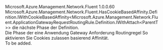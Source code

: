 <Type Name="IWithCookieBasedAffinity&lt;ParentT&gt;" FullName="Microsoft.Azure.Management.Network.Fluent.ApplicationGatewayRequestRoutingRule.Definition.IWithCookieBasedAffinity&lt;ParentT&gt;">
  <TypeSignature Language="C#" Value="public interface IWithCookieBasedAffinity&lt;ParentT&gt; : Microsoft.Azure.Management.Network.Fluent.HasCookieBasedAffinity.Definition.IWithCookieBasedAffinity&lt;Microsoft.Azure.Management.Network.Fluent.ApplicationGatewayRequestRoutingRule.Definition.IWithAttach&lt;ParentT&gt;&gt;" />
  <TypeSignature Language="ILAsm" Value=".class public interface auto ansi abstract IWithCookieBasedAffinity`1&lt;ParentT&gt; implements class Microsoft.Azure.Management.Network.Fluent.HasCookieBasedAffinity.Definition.IWithCookieBasedAffinity`1&lt;class Microsoft.Azure.Management.Network.Fluent.ApplicationGatewayRequestRoutingRule.Definition.IWithAttach`1&lt;!ParentT&gt;&gt;" />
  <TypeSignature Language="DocId" Value="T:Microsoft.Azure.Management.Network.Fluent.ApplicationGatewayRequestRoutingRule.Definition.IWithCookieBasedAffinity`1" />
  <TypeSignature Language="VB.NET" Value="Public Interface IWithCookieBasedAffinity(Of ParentT)&#xA;Implements IWithCookieBasedAffinity(Of IWithAttach(Of ParentT))" />
  <TypeSignature Language="F#" Value="type IWithCookieBasedAffinity&lt;'ParentT&gt; = interface&#xA;    interface IWithCookieBasedAffinity&lt;IWithAttach&lt;'ParentT&gt;&gt;" />
  <AssemblyInfo>
    <AssemblyName>Microsoft.Azure.Management.Network.Fluent</AssemblyName>
    <AssemblyVersion>1.0.0.60</AssemblyVersion>
  </AssemblyInfo>
  <TypeParameters>
    <TypeParameter Name="ParentT" />
  </TypeParameters>
  <Interfaces>
    <Interface>
      <InterfaceName>Microsoft.Azure.Management.Network.Fluent.HasCookieBasedAffinity.Definition.IWithCookieBasedAffinity&lt;Microsoft.Azure.Management.Network.Fluent.ApplicationGatewayRequestRoutingRule.Definition.IWithAttach&lt;ParentT&gt;&gt;</InterfaceName>
    </Interface>
  </Interfaces>
  <Docs>
    <typeparam name="ParentT">die nächste Phase der Definition.</typeparam>
    <summary>
            Die Phase der eine Anwendung Gateway Anforderung Routingregel So aktivieren Sie Cookies zulassen basierend Affinität.
            </summary>
    <remarks>To be added.</remarks>
  </Docs>
  <Members />
</Type>